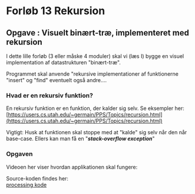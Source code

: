 # Forløb 13 Rekursion
## Opgave : Visuelt binært-træ, implementeret med rekursion

I dette lille forløb (3 eller måske 4 moduler) skal vi (læs I) bygge en visuel implementation af datastrukturen "binært-træ".

Programmet skal anvende "rekursive implementationer af funktionerne "insert" og "find" eventuelt også andre....

### Hvad er en rekursiv funktion?

En rekursiv funktion er en funktion, der kalder sig selv.
Se eksempler her:  
[https://users.cs.utah.edu/~germain/PPS/Topics/recursion.html](https://users.cs.utah.edu/~germain/PPS/Topics/recursion.html)


Vigtigt: Husk at funktionen skal stoppe med at "kalde" sig selv når den når base-case. Ellers kan man få en "***stack-overflow exception***"

### Opgaven

Videoen her viser hvordan applikationen skal fungere:

Source-koden findes her:   
[processing kode](./BinaryVisual.md)
